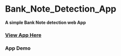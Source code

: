 # Bank_Note_Detection_App
**A simple Bank Note detection web App**

### [View App Here](https://bank-note-fastapi.herokuapp.com/docs#/default/predict_banknote_predict_post)

### App Demo
